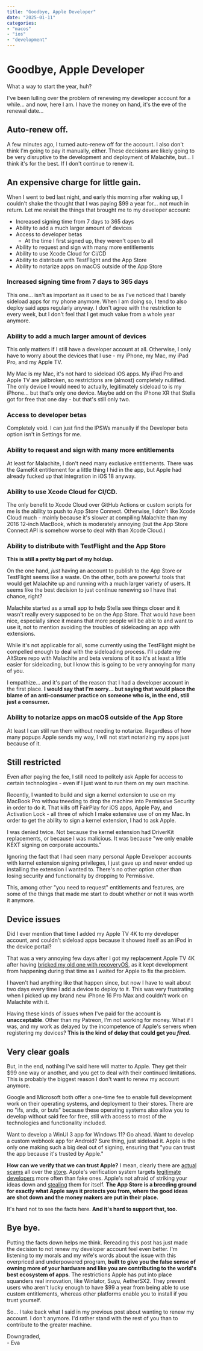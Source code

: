 ```yaml
---
title: "Goodbye, Apple Developer"
date: "2025-01-11"
categories:
- "macos"
- "ios"
- "development"
---
```


# Goodbye, Apple Developer

What a way to start the year, huh? 

I've been lulling over the problem of renewing my developer account for a while... and now, here I am. I have the money on hand, it's the eve of the renewal date...

## Auto-renew off.

A few minutes ago, I turned auto-renew off for the account. I also don't think I'm going to pay it manually, either. These decisions are likely going to be very disruptive to the development and deployment of Malachite, but... I think it's for the best. If I don't continue to renew it.

## An expensive charge for little gain.

When I went to bed last night, and early this morning after waking up, I couldn't shake the thought that I was paying $99 a year for... not much in return. Let me revisit the things that brought me to my developer account:

- Increased signing time from 7 days to 365 days
- Ability to add a much larger amount of devices
- Access to developer betas
    - At the time I first signed up, they weren't open to all
- Ability to request and sign with many more entitlements
- Ability to use Xcode Cloud for Ci/CD
- Ability to distribute with TestFlight and the App Store
- Ability to notarize apps on macOS outside of the App Store

### Increased signing time from 7 days to 365 days

This one... isn't as important as it used to be as I've noticed that I barely sideload apps for my phone anymore. When I am doing so, I tend to also deploy said apps regularly anyway. I don't agree with the restriction to every week, but I don't feel that I get much value from a whole year anymore.

### Ability to add a much larger amount of devices

This only matters if I still have a developer account at all. Otherwise, I only have to worry about the devices that I use - my iPhone, my Mac, my iPad Pro, and my Apple TV. 

My Mac is my Mac, it's not hard to sideload iOS apps. My iPad Pro and Apple TV are jailbroken, so restrictions are (almost) completely nullified. The only device I would need to actually, legitimately sideload to is my iPhone... but that's only one device. Maybe add on the iPhone XR that Stella got for free that one day - but that's still only two.

### Access to developer betas

Completely void. I can just find the IPSWs manually if the Developer beta option isn't in Settings for me.

### Ability to request and sign with many more entitlements

At least for Malachite, I don't need many exclusive entitlements. There was the GameKit entitlement for a little thing I hid in the app, but Apple had already fucked up that integration in iOS 18 anyway.

### Ability to use Xcode Cloud for CI/CD.

The only benefit to Xcode Cloud over GitHub Actions or custom scripts for me is the ability to push to App Store Connect. Otherwise, I don't like Xcode Cloud much - mainly because it's slower at compiling Malachite than my 2016 12-inch MacBook, which is moderately annoying (but the App Store Connect API is somehow worse to deal with than Xcode Cloud.)

### Ability to distribute with TestFlight and the App Store

**This is still a pretty big part of my holdup.**

On the one hand, *just* having an account to publish to the App Store or TestFlight seems like a waste. On the other, both are powerful tools that would get Malachite up and running with a much larger variety of users. It seems like the best decision to just continue renewing so I have that chance, right?

Malachite started as a small app to help Stella see things closer and it wasn't really every supposed to be on the App Store. That would have been nice, especially since it means that more people will be able to and want to use it, not to mention avoiding the troubles of sideloading an app with extensions.

While it's not applicable for all, some currently using the TestFlight might be compelled enough to deal with the sideloading process. I'll update my AltStore repo with Malachite and beta versions of it so it's at least a little easier for sideloading, but I know this is going to be very annoying for many of you.

I empathize... and it's part of the reason that I had a developer account in the first place. **I would say that I'm sorry... but saying that would place the blame of an anti-consumer practice on someone who is, in the end, still just a consumer.** 

### Ability to notarize apps on macOS outside of the App Store

At least I can still run them without needing to notarize. Regardless of how many popups Apple sends my way, I will not start notarizing my apps just because of it.

## Still restricted

Even after paying the fee, I still need to politely ask Apple for access to certain technologies - even if I just want to run them on my own machine. 

Recently, I wanted to build and sign a kernel extension to use on my MacBook Pro withou tneeding to drop the machine into Permissive Security in order to do it. That kills off FairPlay for iOS apps, Apple Pay, and Activation Lock - all three of which I make extensive use of on my Mac. In order to get the ability to sign a kernel extension, I had to ask Apple.

I was denied twice. Not because the kernel extension had DriverKit replacements, or because I was malicious. It was because "we only enable KEXT signing on corporate accounts."

Ignoring the fact that I had seen many personal Apple Developer accounts with kernel extension signing privileges, I just gave up and never ended up installing the extension I wanted to. There's no other option other than losing security and functionality by dropping to Permissive.

This, among other "you need to request" entitlements and features, are some of the things that made me start to doubt whether or not it was worth it anymore.

## Device issues

Did I ever mention that time I added my Apple TV 4K to my developer account, and couldn't sideload apps because it showed itself as an iPod in the device portal?

That was a very annoying few days after I got my replacement Apple TV 4K after having [bricked my old one with recoveryOS](https://twitter.com/crystall1nedev/status/1872002920159531408), as it kept development from happening during that time as I waited for Apple to fix the problem.

I haven't had anything like that happen since, but now I have to wait about two days every time I add a device to deploy to it. This was very frustrating when I picked up my brand new iPhone 16 Pro Max and couldn't work on Malachite with it.

Having these kinds of issues when I've paid for the account is **unacceptable**. Other than my Patreon, I'm not working for money. What if I was, and my work as delayed by the incompetence of Apple's servers when registering my devices? **This is the kind of delay that could get you *fired.***

## Very clear goals

But, in the end, nothing I've said here will matter to Apple. They get their $99 one way or another, and you get to deal with their continued limitations. This is probably the biggest reason I don't want to renew my account anymore.

Google and Microsoft both offer a one-time fee to enable full development work on their operating systems, and deployment to their stores. There are no "ifs, ands, or buts" because these operating systems also allow you to develop without said fee for free, still with access to most of the technologies and functionality included. 

Want to develop a WinUI 3 app for Windows 11? Go ahead. Want to develop a custom webhook app for Android? Sure thing, just sideload it. Apple is the only one making such a big deal out of signing, ensuring that "you can trust the app because it's trusted by Apple."

**How can we verify that we can trust Apple?** I mean, clearly there are [actual](https://appleinsider.com/articles/25/01/08/scammers-are-going-after-baldurs-gate-3-gamers-in-the-app-store) [scams](https://9to5mac.com/2022/01/11/developer-exposes-another-multimillion-dollar-scam-app-on-the-app-store/) all over the [store](https://arstechnica.com/information-technology/2023/02/pig-butchering-scam-apps-sneak-into-apples-app-store-and-google-play/). Apple's verification system targets [legitimate developers](https://twitter.com/provenanceapp/status/1875635732645343242) more often than fake ones. Apple's not afraid of striking your ideas down and [stealing](https://twitter.com/keleftheriou/status/1437845736951992321?s=61&t=2SJZIzzHazcRyn1kfcgT6w) them for itself. **The App Store is a breeding ground for exactly what Apple says it protects you from, where the good ideas are shot down and the money makers are put in their place.**

It's hard not to see the facts here. **And it's hard to support that, too.**

## Bye bye.

Putting the facts down helps me think. Rereading this post has just made the decision to not renew my developer account feel even better. I'm listening to my morals and my wife's words about the issue with this overpriced and underpowered program, **built to give you the false sense of owning more of your hardware and like you are contributing to the world's best ecosystem of apps**. The restrictions Apple has put into place squanders real innovation, like Winlator, Suyu, AetherSX2. They prevent users who aren't lucky enough to have $99 a year from being able to use custom entitlements, whereas other platforms enable you to install if you trust yourself.

So... I take back what I said in my previous post about wanting to renew my account. I don't anymore. I'd rather stand with the rest of you than to contribute to the greater machine.

Downgraded,  
\- Eva